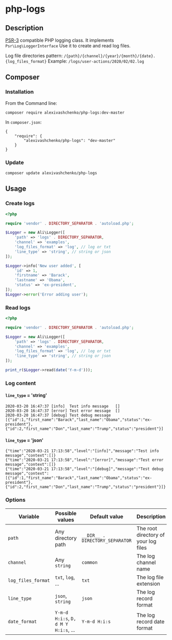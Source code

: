 # php-logs


## Description
[PSR-3](https://github.com/php-fig/fig-standards/blob/master/accepted/PSR-3-logger-interface.md) compatible PHP logging class.
It implements `Psr\Log\LoggerInterface`
Use it to create and read log files.

Log file directories pattern: `/{path}/{channel}/{year}/{month}/{date}.{log_files_format}`
Example: `/logs/user-actions/2020/02/02.log`

## Composer

### Installation

From the Command line:

```
composer require alexivashchenko/php-logs:dev-master
```

In `composer.json`:
```
{
	"require": {
		"alexivashchenko/php-logs": "dev-master"
	}
}
```


### Update

```
composer update alexivashchenko/php-logs
```


## Usage

### Create logs

``` php
<?php

require 'vendor' . DIRECTORY_SEPARATOR . 'autoload.php';

$Logger = new Ali\Logger([
	'path' => 'logs' . DIRECTORY_SEPARATOR,
	'channel' => 'examples',
	'log_files_format' => 'log', // log or txt
	'line_type' => 'string', // string or json
]);

$Logger->info('New user added', [
	'id' => 1,
	'firstname' => 'Barack',
	'lastname' => 'Obama',
	'status' => 'ex-president',
]);
$Logger->error('Error adding user');

```


### Read logs

``` php
<?php

require 'vendor' . DIRECTORY_SEPARATOR . 'autoload.php';

$Logger = new Ali\Logger([
	'path' => 'logs' . DIRECTORY_SEPARATOR,
	'channel' => 'examples',
	'log_files_format' => 'log', // log or txt
	'line_type' => 'string', // string or json
]);

print_r($Logger->read(date('Y-m-d')));
```

### Log content
#### `line_type` = 'string'
```
2020-03-20 16:47:37	[info]	Test info message	[]
2020-03-20 16:47:37	[error]	Test error message	[]
2020-03-20 16:47:37	[debug]	Test debug message	[{"id":1,"first_name":"Barack","last_name":"Obama","status":"ex-president"},{"id":2,"first_name":"Don","last_name":"Trump","status":"president"}]
```
#### `line_type` = 'json'
```
{"time":"2020-03-21 17:13:58","level":"[info]","message":"Test info message","context":[]}
{"time":"2020-03-21 17:13:58","level":"[error]","message":"Test error message","context":[]}
{"time":"2020-03-21 17:13:58","level":"[debug]","message":"Test debug message","context":[{"id":1,"first_name":"Barack","last_name":"Obama","status":"ex-president"},{"id":2,"first_name":"Don","last_name":"Trump","status":"president"}]}
```

### Options

| Variable | Possible values | Default value | Description |
| ------ | ------- | ------- | ------ |
| `path` | Any directory path | `__DIR__ . DIRECTORY_SEPARATOR` | The root directory of your log files |
| `channel` | Any `string` | `common` | The log channel name |
| `log_files_format` | `txt`, `log`, ... | `txt` | The log file extension |
| `line_type` | `json`, `string` | `json` | The log record format |
| `date_format` | `Y-m-d H:i:s`, `D, d M Y H:i:s`, ...  | `Y-m-d H:i:s` | The log record date format |




